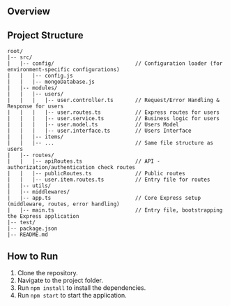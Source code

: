 
## Overview


## Project Structure

```
root/
|-- src/
|   |-- config/                          // Configuration loader (for environment-specific configurations)
|   |   |-- config.js
|   |   |-- mongoDatabase.js
|   |-- modules/
|   |   |-- users/
|   |   |   |-- user.controller.ts       // Request/Error Handling & Response for users
|   |   |   |-- user.routes.ts           // Express routes for users
|   |   |   |-- user.service.ts          // Business logic for users
|   |   |   |-- user.model.ts            // Users Model
|   |   |   |-- user.interface.ts        // Users Interface
|   |   |-- items/
|   |   |-- ...                          // Same file structure as users
|   |-- routes/
|   |   |-- apiRoutes.ts                 // API - authorization/authentication check routes
|   |   |-- publicRoutes.ts              // Public routes
|   |   |-- user.item.routes.ts          // Entry file for routes
|   |-- utils/
|   |-- middlewares/
|   |-- app.ts                           // Core Express setup (middleware, routes, error handling)
|   |-- main.ts                          // Entry file, bootstrapping the Express application
|-- test/
|-- package.json
|-- README.md
```

## How to Run

1. Clone the repository.
2. Navigate to the project folder.
3. Run `npm install` to install the dependencies.
4. Run `npm start` to start the application.


